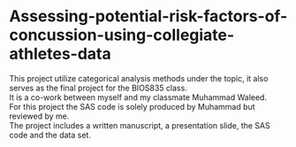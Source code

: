 # Assessing-potential-risk-factors-of-concussion-using-collegiate-athletes-data
This project utilize categorical analysis methods under the topic, it also serves as the final project for the BIOS835 class. </br >
It is a co-work between myself and my classmate Muhammad Waleed. </br >
For this project the SAS code is solely produced by Muhammad but reviewed by me.  </br >
The project includes a written manuscript, a presentation slide, the SAS code and the data set.
